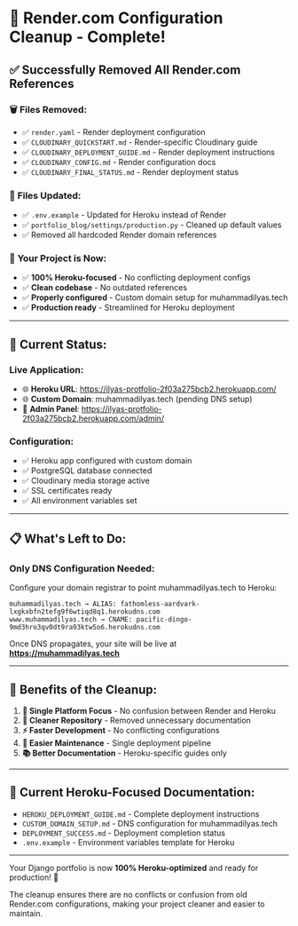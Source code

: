 # 🧹 Render.com Configuration Cleanup - Complete!

## ✅ **Successfully Removed All Render.com References**

### 🗑️ **Files Removed:**
- ✅ `render.yaml` - Render deployment configuration
- ✅ `CLOUDINARY_QUICKSTART.md` - Render-specific Cloudinary guide  
- ✅ `CLOUDINARY_DEPLOYMENT_GUIDE.md` - Render deployment instructions
- ✅ `CLOUDINARY_CONFIG.md` - Render configuration docs
- ✅ `CLOUDINARY_FINAL_STATUS.md` - Render deployment status

### 📝 **Files Updated:**
- ✅ `.env.example` - Updated for Heroku instead of Render
- ✅ `portfolio_blog/settings/production.py` - Cleaned up default values
- ✅ Removed all hardcoded Render domain references

### 🚀 **Your Project is Now:**
- ✅ **100% Heroku-focused** - No conflicting deployment configs
- ✅ **Clean codebase** - No outdated references
- ✅ **Properly configured** - Custom domain setup for muhammadilyas.tech
- ✅ **Production ready** - Streamlined for Heroku deployment

---

## 🎯 **Current Status:**

### **Live Application:**
- 🌐 **Heroku URL**: https://ilyas-protfolio-2f03a275bcb2.herokuapp.com/
- 🌐 **Custom Domain**: muhammadilyas.tech (pending DNS setup)
- 🔐 **Admin Panel**: https://ilyas-protfolio-2f03a275bcb2.herokuapp.com/admin/

### **Configuration:**
- ✅ Heroku app configured with custom domain
- ✅ PostgreSQL database connected
- ✅ Cloudinary media storage active
- ✅ SSL certificates ready
- ✅ All environment variables set

---

## 📋 **What's Left to Do:**

### **Only DNS Configuration Needed:**
Configure your domain registrar to point muhammadilyas.tech to Heroku:

```
muhammadilyas.tech → ALIAS: fathomless-aardvark-lxgkxbfn2tefg9f6wtiqd8q1.herokudns.com
www.muhammadilyas.tech → CNAME: pacific-dingo-9md3hro3qv0dt9ra93ktw5o6.herokudns.com
```

Once DNS propagates, your site will be live at **https://muhammadilyas.tech**

---

## 🎉 **Benefits of the Cleanup:**

1. **🎯 Single Platform Focus** - No confusion between Render and Heroku
2. **🧹 Cleaner Repository** - Removed unnecessary documentation
3. **⚡ Faster Development** - No conflicting configurations
4. **🔧 Easier Maintenance** - Single deployment pipeline
5. **📚 Better Documentation** - Heroku-specific guides only

---

## 📁 **Current Heroku-Focused Documentation:**

- `HEROKU_DEPLOYMENT_GUIDE.md` - Complete deployment instructions
- `CUSTOM_DOMAIN_SETUP.md` - DNS configuration for muhammadilyas.tech
- `DEPLOYMENT_SUCCESS.md` - Deployment completion status
- `.env.example` - Environment variables template for Heroku

---

Your Django portfolio is now **100% Heroku-optimized** and ready for production! 🚀

The cleanup ensures there are no conflicts or confusion from old Render.com configurations, making your project cleaner and easier to maintain.
